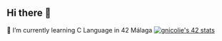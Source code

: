 ## Hi there 👋
🌱 I’m currently learning C Language in 42 Málaga
[![gnicolie's 42 stats](https://badge.mediaplus.ma/colorfulwaves/gnicolie?1337Badge=off&UM6P=off)](https://github.com/oakoudad/badge42)

<!--
**gnicolie/gnicolie** is a ✨ _special_ ✨ repository because its `README.md` (this file) appears on your GitHub profile.

Here are some ideas to get you started:

- 🔭 I’m currently working on ...
- 🌱 I’m currently learning ...
- 👯 I’m looking to collaborate on ...
- 🤔 I’m looking for help with ...
- 💬 Ask me about ...
- 📫 How to reach me: ...
- 😄 Pronouns: ...
- ⚡ Fun fact: ...
-->
